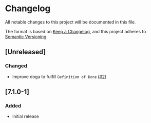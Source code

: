 # Changelog
All notable changes to this project will be documented in this file.

The format is based on [Keep a Changelog](https://keepachangelog.com/en/1.0.0/),
and this project adheres to [Semantic Versioning](https://semver.org/spec/v2.0.0.html).

## [Unreleased]
### Changed
- Improve dogu to fulfill `Definition of Done` ([#2](https://github.com/cloudogu/gotenberg/pull/2))

## [7.1.0-1]
### Added
- Initial release